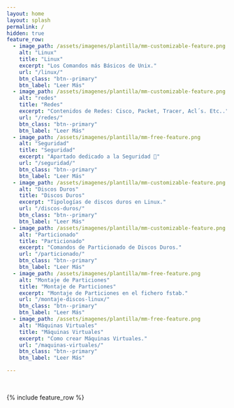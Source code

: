 ```yaml
---
layout: home
layout: splash
permalink: /
hidden: true
feature_row:
  - image_path: /assets/imagenes/plantilla/mm-customizable-feature.png
    alt: "Linux"
    title: "Linux"
    excerpt: "Los Comandos más Básicos de Unix."
    url: "/linux/"
    btn_class: "btn--primary"
    btn_label: "Leer Más"
  - image_path: /assets/imagenes/plantilla/mm-customizable-feature.png
    alt: "redes"
    title: "Redes"
    excerpt: "Contenidos de Redes: Cisco, Packet, Tracer, Acl´s. Etc.."
    url: "/redes/"
    btn_class: "btn--primary"
    btn_label: "Leer Más"
  - image_path: /assets/imagenes/plantilla/mm-free-feature.png
    alt: "Seguridad"
    title: "Seguridad"
    excerpt: "Apartado dedicado a la Seguridad 🚧"
    url: "/seguridad/"
    btn_class: "btn--primary"
    btn_label: "Leer Más"
  - image_path: /assets/imagenes/plantilla/mm-customizable-feature.png
    alt: "Discos Duros"
    title: "Discos Duros"
    excerpt: "Tipologías de discos duros en Linux."
    url: "/discos-duros/"
    btn_class: "btn--primary"
    btn_label: "Leer Más"
  - image_path: /assets/imagenes/plantilla/mm-customizable-feature.png
    alt: "Particionado"
    title: "Particionado"
    excerpt: "Comandos de Particionado de Discos Duros."
    url: "/particionado/"
    btn_class: "btn--primary"
    btn_label: "Leer Más"
  - image_path: /assets/imagenes/plantilla/mm-free-feature.png
    alt: "Montaje de Particiones"
    title: "Montaje de Particiones"
    excerpt: "Montaje de Particiones en el fichero fstab."
    url: "/montaje-discos-linux/"
    btn_class: "btn--primary"
    btn_label: "Leer Más" 
  - image_path: /assets/imagenes/plantilla/mm-free-feature.png
    alt: "Máquinas Virtuales"
    title: "Máquinas Virtuales"
    excerpt: "Como crear Máquinas Virtuales."
    url: "/maquinas-virtuales/"
    btn_class: "btn--primary"
    btn_label: "Leer Más"  

---
```


<br/>

{% include feature_row %}
